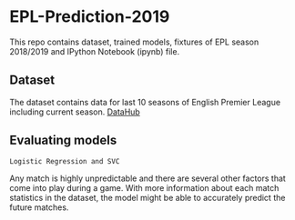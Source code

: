 # EPL-Prediction-2019
This repo contains dataset, trained models, fixtures of EPL season 2018/2019 and IPython Notebook (ipynb) file.



## Dataset
The dataset contains data for last 10 seasons of English Premier League including current season. 
[DataHub](https://datahub.io/sports-data/english-premier-league) 


##  Evaluating models
`Logistic Regression and SVC`

Any match is highly unpredictable and there are several other factors that come into play during a game. 
With more information about each match statistics in the dataset, the model might be able to accurately predict the future matches. 

